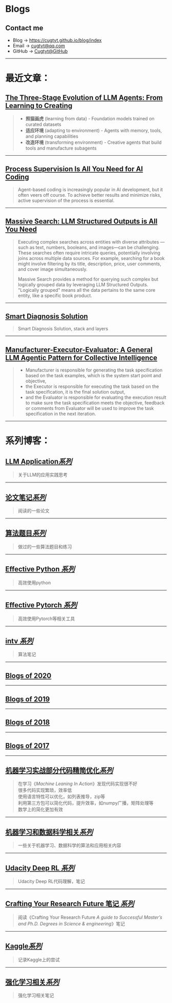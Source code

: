 # **Blogs**

## Contact me

* Blog -> <https://cugtyt.github.io/blog/index>
* Email -> <cugtyt@qq.com>
* GitHub -> [Cugtyt@GitHub](https://github.com/Cugtyt)

---

# 最近文章：

## [**The Three-Stage Evolution of LLM Agents: From Learning to Creating**](https://cugtyt.github.io/blog/llm-application/agent-three-stage)

> * **照猫画虎** (learning from data) - Foundation models trained on curated datasets
> * **适应环境** (adapting to environment) - Agents with memory, tools, and planning capabilities  
> * **改造环境** (transforming environment) - Creative agents that build tools and manufacture subagents

---

## [**Process Supervision Is All You Need for AI Coding**](https://cugtyt.github.io/blog/llm-application/ai-coding-process)
> Agent-based coding is increasingly popular in AI development,
> but it often veers off course.
> To achieve better results and minimize risks,
> active supervision of the process is essential.

---

## [**Massive Search: LLM Structured Outputs is All You Need**](https://cugtyt.github.io/blog/llm-application/massive-search)

> Executing complex searches across entities with diverse attributes
> —such as text, numbers, booleans, and images—can be challenging.
> These searches often require intricate queries,
> potentially involving joins across multiple data sources.
> For example, searching for a book might involve filtering by its title,
> description, price, user comments, and cover image simultaneously.
> 
> Massive Search provides a method for querying such complex
> but logically grouped data by leveraging LLM Structured Outputs.
> "Logically grouped" means all the data pertains to the same core entity,
> like a specific book product.

---

## [**Smart Diagnosis Solution**](https://cugtyt.github.io/blog/llm-application/smart-diagnosis)

> Smart Diagnosis Solution, stack and layers

---


## [**Manufacturer-Executor-Evaluator: A General LLM Agentic Pattern for Collective Intelligence**](https://cugtyt.github.io/blog/llm-application/mee)

> * Manufacturer is responsible for generating the task specification based on the task examples, 
> which is the system start point and objective,
> * the Executor is responsible for executing the task based on the task specification, it is the final solution output,
> * and the Evaluator is responsible for evaluating the execution result to make sure the task specification
> meets the objective, feedback or comments from Evaluator will be used to improve the task specification in the next iteration.

---

# 系列博客：

## [**LLM Application*系列***](https://cugtyt.github.io/blog/llm-application/index)

> 关于LLM的应用实践思考

---

## [**论文笔记*系列***](https://cugtyt.github.io/blog/papers/index)

> 阅读的一些论文

---

## [**算法题目*系列***](https://cugtyt.github.io/blog/algo/index)

> 做过的一些算法题目和练习

---

## [**Effective Python *系列***](https://cugtyt.github.io/blog/effective-python/index)

> 高效使用python

---

## [**Effective Pytorch *系列***](https://cugtyt.github.io/blog/effective-pytorch/index)

> 高效使用Pytorch等相关工具

---

## [**intv *系列***](https://cugtyt.github.io/blog/intv/index)

> 算法笔记

---

## [**Blogs of 2020**](https://cugtyt.github.io/blog/2020/index)

---

## [**Blogs of 2019**](https://cugtyt.github.io/blog/2019/index)

---

## [**Blogs of 2018**](https://cugtyt.github.io/blog/2018/index)

---

## [**Blogs of 2017**](https://cugtyt.github.io/blog/2017/index)

---

## [**机器学习实战部分代码精简优化*系列***](https://cugtyt.github.io/blog/ml-in-action/index)

> 在学习《*Machine Leaning In Action*》发现代码实现很不好  
> 很多代码实现繁琐，效率低  
> 使用语言特性可以优化，如列表推导，zip等  
> 利用第三方包可以简化代码，提升效率，如numpy广播，矩阵处理等  
> 数学上的简化更加有效

---

## [**机器学习和数据科学相关*系列***](https://cugtyt.github.io/blog/ml-data/index)

> 一些关于机器学习、数据科学的算法和应用相关内容

---

## [**Udacity Deep RL *系列***](https://cugtyt.github.io/blog/udacity-deep-rl/index)

> Udacity Deep RL代码理解，笔记

---

## [**Crafting Your Research Future 笔记 *系列***](https://cugtyt.github.io/blog/CYRF/index)

> 阅读《Crafting Your Research Future *A guide to Successful Master’s and Ph.D. Degrees in Science & engineering*》笔记

---

## [**Kaggle*系列***](https://cugtyt.github.io/blog/kaggle/index)

> 记录Kaggle上的尝试

---

## [**强化学习相关*系列***](https://cugtyt.github.io/blog/rl-notes/index)

> 强化学习相关笔记
